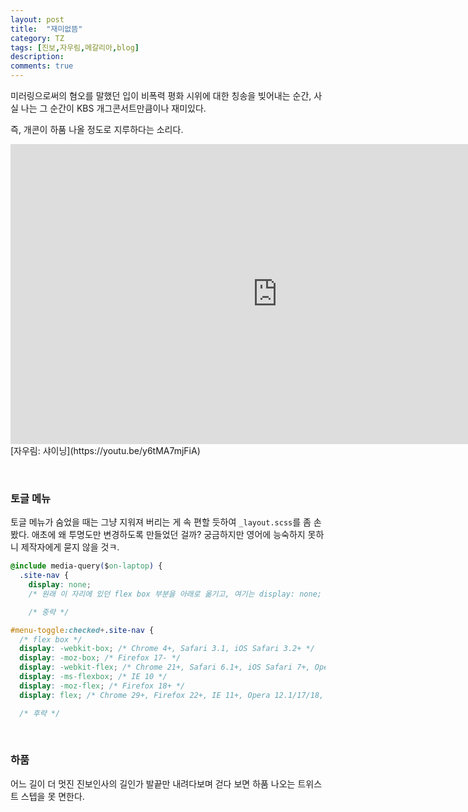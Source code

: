 ```yaml
---
layout: post
title:  "재미없뜸"
category: TZ
tags: [진보,자우림,메갈리아,blog]
description:
comments: true
---
```

미러링으로써의 혐오를 말했던 입이 비폭력 평화 시위에 대한 칭송을 빚어내는 순간, 사실 나는 그 순간이 KBS 개그콘서트만큼이나 재미있다.

즉, 개콘이 하품 나올 정도로 지루하다는 소리다.

<!--description-->

<div class="youtube">
  <iframe width="853" height="480" src="https://www.youtube.com/embed/y6tMA7mjFiA" frameborder="0" allowfullscreen></iframe>
</div>
[자우림: 샤이닝](https://youtu.be/y6tMA7mjFiA)

<p><br /></p>

### 토글 메뉴
토글 메뉴가 숨었을 때는 그냥 지워져 버리는 게 속 편할 듯하여 `_layout.scss`를 좀 손봤다. 애초에 왜 투명도만 변경하도록 만들었던 걸까? 궁금하지만 영어에 능숙하지 못하니 제작자에게 묻지 않을 것ㅋ.

```css
@include media-query($on-laptop) {
  .site-nav {
    display: none;
    /* 원래 이 자리에 있던 flex box 부분을 아래로 옮기고, 여기는 display: none; */

    /* 중략 */

#menu-toggle:checked+.site-nav {
  /* flex box */
  display: -webkit-box; /* Chrome 4+, Safari 3.1, iOS Safari 3.2+ */
  display: -moz-box; /* Firefox 17- */
  display: -webkit-flex; /* Chrome 21+, Safari 6.1+, iOS Safari 7+, Opera 15/16 */
  display: -ms-flexbox; /* IE 10 */
  display: -moz-flex; /* Firefox 18+ */
  display: flex; /* Chrome 29+, Firefox 22+, IE 11+, Opera 12.1/17/18, Android 4.4+ */// Import partials from `sass_dir` (defaults to `_sass`)

  /* 후략 */
```

<p><br /></p>

### 하품
어느 길이 더 멋진 진보인사의 길인가 발끝만 내려다보며 걷다 보면 하품 나오는 트위스트 스텝을 못 면한다.
